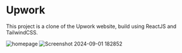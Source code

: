 # Upwork

This project is a clone of the Upwork website, build using ReactJS and TailwindCSS.

![homepage](https://github.com/user-attachments/assets/a9f1f4a3-b5f4-4ee5-8588-b06aa2c67bc6)
![Screenshot 2024-09-01 182852](https://github.com/user-attachments/assets/6821f023-117c-4633-9d04-ec5e6a88ab95)
